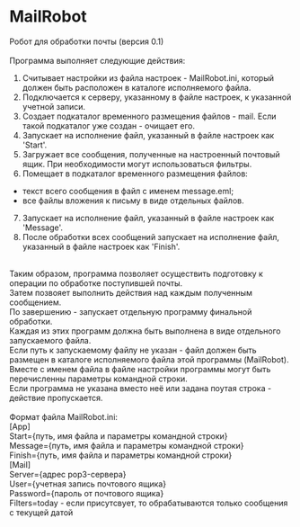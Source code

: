 # MailRobot
Робот для обработки почты (версия 0.1)<br>
<br>
Программа выполняет следующие действия:<br>
1. Считывает настройки из файла настроек - MailRobot.ini, который должен быть расположен в каталоге исполняемого файла.<br>
2. Подключается к серверу, указанному в файле настроек, к указанной учетной записи.<br>
3. Создает подкаталог временного размещения файлов - mail. Если такой подкаталог уже создан - очищает его.<br>
4. Запускает на исполнение файл, указанный в файле настроек как 'Start'.<br>
5. Загружает все сообщения, полученные на настроенный почтовый ящик. При необходимости могут использоваться фильтры.<br>
6. Помещает в подкаталог временного размещения файлов:<br>
  - текст всего сообщения в файл с именем message.eml;<br>
  - все файлы вложения к письму в виде отдельных файлов.<br>
7. Запускает на исполнение файл, указанный в файле настроек как 'Message'.<br>
8. После обработки всех сообщений запускает на исполнение файл, указанный в файле настроек как 'Finish'.<br>
<br>
Таким образом, программа позволяет осуществить подготовку к операции по обработке поступившей почты.<br>
Затем позвояет выполнить действия над каждым полученным сообщением.<br>
По завершению - запускает отдельную программу финальной обработки.<br>
Каждая из этих программ должна быть выполнена в виде отдельного запускаемого файла.<br>
Если путь к запускаемому файлу не указан - файл должен быть размещен в каталоге исполняемого файла этой программы (MailRobot).<br>
Вместе с именем файла в файле настройки программы могут быть перечисленны параметры командной строки.<br>
Если программа не указана вместо неё или задана поутая строка - действие пропускается.<br>
<br>
Формат файла MailRobot.ini:<br>
[App]<br>
Start={путь, имя файла и параметры командной строки}<br>
Message={путь, имя файла и параметры командной строки}<br>
Finish={путь, имя файла и параметры командной строки}<br>
[Mail]<br>
Server={адрес pop3-сервера}<br>
User={учетная запись почтового ящика}<br>
Password={пароль от почтового ящика}<br>
Filters=today - если присутсвует, то обрабатываются только сообщения с текущей датой
